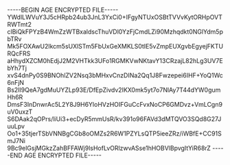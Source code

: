 -----BEGIN AGE ENCRYPTED FILE-----
YWdlLWVuY3J5cHRpb24ub3JnL3YxCi0+IFgyNTUxOSBtTVVvKytORHpOVTRWTmt2
clBiQkFPYzB4WmZzWTBxaldscThuVDl0YzFjCmdLZi90Mzhqdkt0NGlYdm5pbTRv
Mk5FOXAwU2lkcm5sUXlSTm5FbUxGeXMKLS0tIE5vZmpEUXgvbEgyejFKTURQcFRS
aHhydXZCM0hEdjJ2M2VHTkk3UFo1RGMKVwNKtavY13CRzajL82hLg3UV7EbYh7Tj
xvS4dnPy0S9BNOhlZV2Nsq3bMHxvCnzDINa2Qq1J8Fwzepei6IHF+YoQ1Wc6nFjN
Bs2lI9QeA7gdMuUYZLp93E/DfEpZivdv2IKX0mk5yt7o7NlAy7T44dYW0gumHh6R
DmsF3InDnwrAc5L2Y8J9H6YloHVzHOIFGuCcFvxNoCP6GMDvz+VmLCgn9uV0uxzT
S6DAak2qOPrs/liUi3+ecDyR5mmUsR/kv391o96FAVd3dMTQVO3SQd8G27JuuLpv
Oo1+35tjerTSbVNNBgCGb8oOMZs2R6W1PZYLsQTP5ieeZRz/iWBfE+CC91SmJ7Ni
9Bc9elGsjMGkzZahBFFAWj9lsHofLvORlzwvASse1hHOBVlBpvgItYiR68rZ
-----END AGE ENCRYPTED FILE-----
